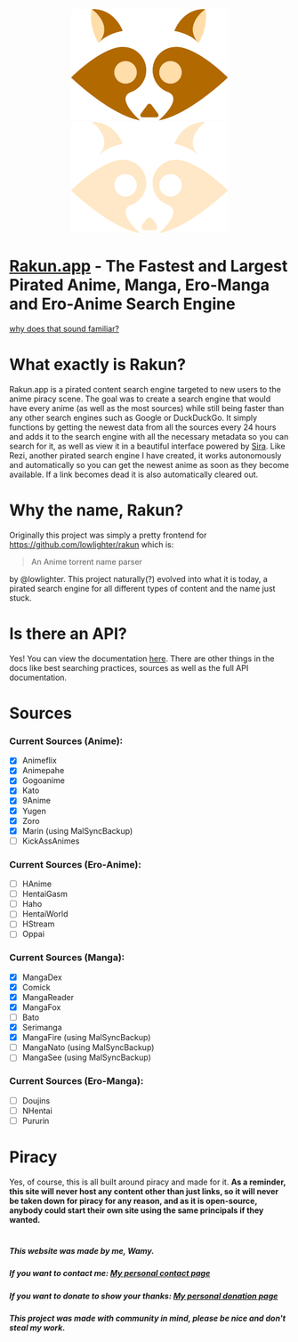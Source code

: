 <div align="center">
    <img src="/assets/RakunLogoDark.svg#gh-light-mode-only" height="200">
    <img src="/assets/RakunLogoLight.svg#gh-dark-mode-only" height="200">
</div>

# [Rakun.app](https://rakun.app) - The Fastest and Largest Pirated Anime, Manga, Ero-Manga and Ero-Anime Search Engine
[why does that sound familiar?](https://github.com/Wamy-Dev/ReziWebsite)


# What exactly is Rakun?
Rakun.app is a pirated content search engine targeted to new users to the anime piracy scene. The goal was to create a search engine that would have every anime (as well as the most sources) while still being faster than any other search engines such as Google or DuckDuckGo. It simply functions by getting the newest data from all the sources every 24 hours and adds it to the search engine with all the necessary metadata so you can search for it, as well as view it in a beautiful interface powered by [Sira](https://www.sira-design.party/). Like Rezi, another pirated search engine I have created, it works autonomously and automatically so you can get the newest anime as soon as they become available. If a link becomes dead it is also automatically cleared out.

# Why the name, Rakun?
Originally this project was simply a pretty frontend for https://github.com/lowlighter/rakun which is:
> An Anime torrent name parser

by @lowlighter. This project naturally(?) evolved into what it is today, a pirated search engine for all different types of content and the name just stuck.

# Is there an API?
Yes! You can view the documentation [here](https://docs.rakun.app). There are other things in the docs like best searching practices, sources as well as the full API documentation.

# Sources
### Current Sources (Anime):
- [x] Animeflix
- [x] Animepahe
- [x] Gogoanime
- [x] Kato
- [x] 9Anime
- [x] Yugen
- [x] Zoro
- [x] Marin (using MalSyncBackup)
- [ ] KickAssAnimes

### Current Sources (Ero-Anime):
- [ ] HAnime
- [ ] HentaiGasm
- [ ] Haho
- [ ] HentaiWorld
- [ ] HStream
- [ ] Oppai

### Current Sources (Manga):
- [x] MangaDex
- [x] Comick
- [x] MangaReader
- [x] MangaFox
- [ ] Bato
- [x] Serimanga
- [x] MangaFire (using MalSyncBackup)
- [ ] MangaNato (using MalSyncBackup)
- [ ] MangaSee (using MalSyncBackup)

### Current Sources (Ero-Manga):
- [ ] Doujins
- [ ] NHentai
- [ ] Pururin

# Piracy
Yes, of course, this is all built around piracy and made for it. **As a reminder, this site will never host any content other than just links, so it will never be taken down for piracy for any reason, and as it is open-source, anybody could start their own site using the same principals if they wanted.**

#

##### This website was made by me, Wamy.
##### If you want to contact me: [My personal contact page](https://homeonacloud.com/contact)
##### If you want to donate to show your thanks: [My personal donation page](https://homeonacloud.com/donate)
##### This project was made with community in mind, please be nice and don't steal my work.






